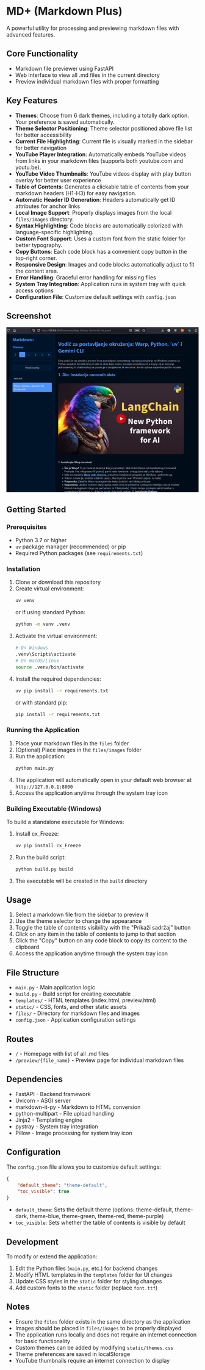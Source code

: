 # MD+ (Markdown Plus)

A powerful utility for processing and previewing markdown files with advanced features.

## Core Functionality
- Markdown file previewer using FastAPI
- Web interface to view all .md files in the current directory
- Preview individual markdown files with proper formatting

## Key Features

- **Themes**: Choose from 6 dark themes, including a totally dark option. Your preference is saved automatically.
- **Theme Selector Positioning**: Theme selector positioned above file list for better accessibility
- **Current File Highlighting**: Current file is visually marked in the sidebar for better navigation
- **YouTube Player Integration**: Automatically embeds YouTube videos from links in your markdown files (supports both youtube.com and youtu.be).
- **YouTube Video Thumbnails**: YouTube videos display with play button overlay for better user experience
- **Table of Contents**: Generates a clickable table of contents from your markdown headers (H1-H3) for easy navigation.
- **Automatic Header ID Generation**: Headers automatically get ID attributes for anchor links
- **Local Image Support**: Properly displays images from the local `files/images` directory.
- **Syntax Highlighting**: Code blocks are automatically colorized with language-specific highlighting.
- **Custom Font Support**: Uses a custom font from the static folder for better typography.
- **Copy Buttons**: Each code block has a convenient copy button in the top-right corner.
- **Responsive Design**: Images and code blocks automatically adjust to fit the content area.
- **Error Handling**: Graceful error handling for missing files
- **System Tray Integration**: Application runs in system tray with quick access options
- **Configuration File**: Customize default settings with `config.json`

## Screenshot

![Application Screenshot](Screenshot.png)

## Getting Started

### Prerequisites

- Python 3.7 or higher
- `uv` package manager (recommended) or pip
- Required Python packages (see `requirements.txt`)

### Installation

1. Clone or download this repository
2. Create virtual environment:
   ```bash
   uv venv
   ```
   or if using standard Python:
   ```bash
   python -m venv .venv
   ```
3. Activate the virtual environment:
   ```bash
   # On Windows
   .venv\Scripts\activate
   # On macOS/Linux
   source .venv/bin/activate
   ```
4. Install the required dependencies:
   ```bash
   uv pip install -r requirements.txt
   ```
   or with standard pip:
   ```bash
   pip install -r requirements.txt
   ```

### Running the Application

1. Place your markdown files in the `files` folder
2. (Optional) Place images in the `files/images` folder
3. Run the application:
   ```bash
   python main.py
   ```
4. The application will automatically open in your default web browser at `http://127.0.0.1:8000`
5. Access the application anytime through the system tray icon

### Building Executable (Windows)

To build a standalone executable for Windows:

1. Install cx_Freeze:
   ```bash
   uv pip install cx_Freeze
   ```
2. Run the build script:
   ```bash
   python build.py build
   ```
3. The executable will be created in the `build` directory

## Usage

1. Select a markdown file from the sidebar to preview it
2. Use the theme selector to change the appearance
3. Toggle the table of contents visibility with the "Prikaži sadržaj" button
4. Click on any item in the table of contents to jump to that section
5. Click the "Copy" button on any code block to copy its content to the clipboard
6. Access the application anytime through the system tray icon

## File Structure
- `main.py` - Main application logic
- `build.py` - Build script for creating executable
- `templates/` - HTML templates (index.html, preview.html)
- `static/` - CSS, fonts, and other static assets
- `files/` - Directory for markdown files and images
- `config.json` - Application configuration settings

## Routes
- `/` - Homepage with list of all .md files
- `/preview/{file_name}` - Preview page for individual markdown files

## Dependencies
- FastAPI - Backend framework
- Uvicorn - ASGI server
- markdown-it-py - Markdown to HTML conversion
- python-multipart - File upload handling
- Jinja2 - Templating engine
- pystray - System tray integration
- Pillow - Image processing for system tray icon

## Configuration

The `config.json` file allows you to customize default settings:

```json
{
    "default_theme": "theme-default",
    "toc_visible": true
}
```

- `default_theme`: Sets the default theme (options: theme-default, theme-dark, theme-blue, theme-green, theme-red, theme-purple)
- `toc_visible`: Sets whether the table of contents is visible by default

## Development

To modify or extend the application:

1. Edit the Python files (`main.py`, etc.) for backend changes
2. Modify HTML templates in the `templates` folder for UI changes
3. Update CSS styles in the `static` folder for styling changes
4. Add custom fonts to the `static` folder (replace `font.ttf`)

## Notes

- Ensure the `files` folder exists in the same directory as the application
- Images should be placed in `files/images` to be properly displayed
- The application runs locally and does not require an internet connection for basic functionality
- Custom themes can be added by modifying `static/themes.css`
- Theme preferences are saved in localStorage
- YouTube thumbnails require an internet connection to display
